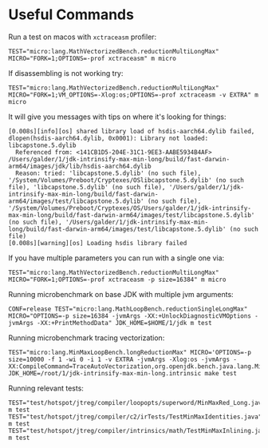 # Useful Commands

Run a test on macos with `xctraceasm` profiler:
```shell
TEST="micro:lang.MathVectorizedBench.reductionMultiLongMax" MICRO="FORK=1;OPTIONS=-prof xctraceasm" m micro
```

If disassembling is not working try:
```shell
TEST="micro:lang.MathVectorizedBench.reductionMultiLongMax" MICRO="FORK=1;VM_OPTIONS=-Xlog:os;OPTIONS=-prof xctraceasm -v EXTRA" m micro
```

It will give you messages with tips on where it's looking for things:
```shell
[0.008s][info][os] shared library load of hsdis-aarch64.dylib failed, dlopen(hsdis-aarch64.dylib, 0x0001): Library not loaded: libcapstone.5.dylib
  Referenced from: <141CB1D5-204E-31C1-9EE3-AABE5934B4AF> /Users/galder/1/jdk-intrinsify-max-min-long/build/fast-darwin-arm64/images/jdk/lib/hsdis-aarch64.dylib
  Reason: tried: 'libcapstone.5.dylib' (no such file), '/System/Volumes/Preboot/Cryptexes/OSlibcapstone.5.dylib' (no such file), 'libcapstone.5.dylib' (no such file), '/Users/galder/1/jdk-intrinsify-max-min-long/build/fast-darwin-arm64/images/test/libcapstone.5.dylib' (no such file), '/System/Volumes/Preboot/Cryptexes/OS/Users/galder/1/jdk-intrinsify-max-min-long/build/fast-darwin-arm64/images/test/libcapstone.5.dylib' (no such file), '/Users/galder/1/jdk-intrinsify-max-min-long/build/fast-darwin-arm64/images/test/libcapstone.5.dylib' (no such file)
[0.008s][warning][os] Loading hsdis library failed
```

If you have multiple parameters you can run with a single one via:
```shell
TEST="micro:lang.MathVectorizedBench.reductionMultiLongMax" MICRO="FORK=1;OPTIONS=-prof xctraceasm -p size=16384" m micro
```

Running microbenchmark on base JDK with multiple jvm arguments:
```shell
CONF=release TEST="micro:lang.MathLoopBench.reductionSingleLongMax" MICRO="OPTIONS=-p size=16384 -jvmArgs -XX:+UnlockDiagnosticVMOptions -jvmArgs -XX:+PrintMethodData" JDK_HOME=$HOME/1/jdk m test
```

Running microbenchmark tracing vectorization:
```shell
TEST="micro:lang.MinMaxLoopBench.longReductionMax" MICRO='OPTIONS=-p size=10000 -f 1 -wi 0 -i 1 -v EXTRA -jvmArgs -Xlog:os -jvmArgs -XX:CompileCommand=TraceAutoVectorization,org.openjdk.bench.java.lang.MinMaxLoopBench::longReductionMax,ALL' JDK_HOME=/root/1/jdk-intrinsify-max-min-long.intrinsic make test
```

Running relevant tests:
```shell
TEST="test/hotspot/jtreg/compiler/loopopts/superword/MinMaxRed_Long.java" m test
TEST="test/hotspot/jtreg/compiler/c2/irTests/TestMinMaxIdentities.java" m test
TEST="test/hotspot/jtreg/compiler/intrinsics/math/TestMinMaxInlining.java" m test
```
